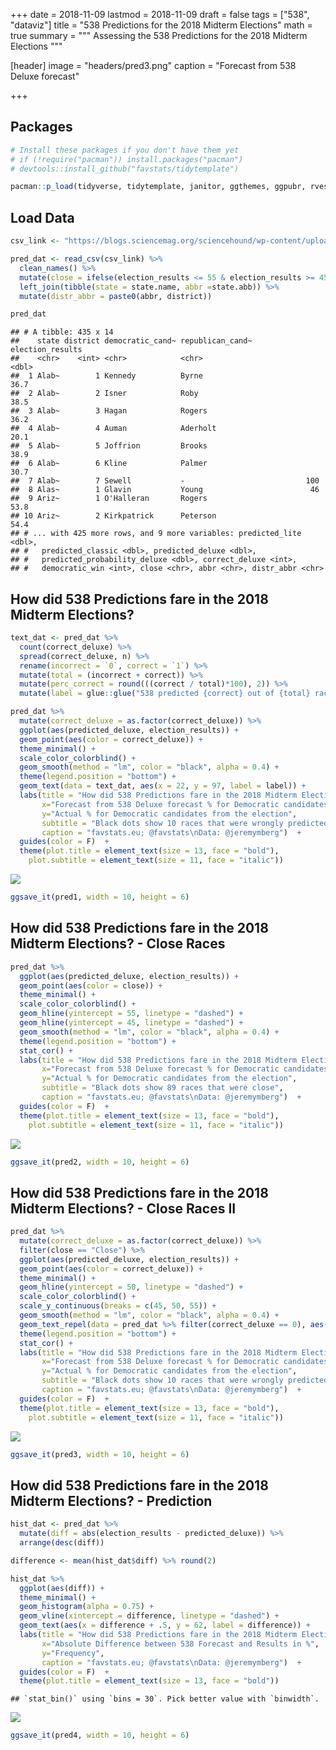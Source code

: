 +++
date = 2018-11-09
lastmod = 2018-11-09
draft = false
tags = ["538", "dataviz"]
title = "538 Predictions for the 2018 Midterm Elections"
math = true
summary = """
Assessing the 538 Predictions for the 2018 Midterm Elections
"""

[header]
image = "headers/pred3.png"
caption = "Forecast from 538 Deluxe forecast"



+++




## Packages

``` r
# Install these packages if you don't have them yet
# if (!require("pacman")) install.packages("pacman")
# devtools::install_github("favstats/tidytemplate")

pacman::p_load(tidyverse, tidytemplate, janitor, ggthemes, ggpubr, rvest, ggrepel)
```

## Load Data

``` r
csv_link <- "https://blogs.sciencemag.org/sciencehound/wp-content/uploads/sites/5/2018/11/Congressional-election-results-and-forecasts.csv"

pred_dat <- read_csv(csv_link) %>% 
  clean_names() %>% 
  mutate(close = ifelse(election_results <= 55 & election_results >= 45, "Close", "Safe")) %>% 
  left_join(tibble(state = state.name, abbr =state.abb)) %>% 
  mutate(distr_abbr = paste0(abbr, district))
```


``` r
pred_dat
```

    ## # A tibble: 435 x 14
    ##    state district democratic_cand~ republican_cand~ election_results
    ##    <chr>    <int> <chr>            <chr>                       <dbl>
    ##  1 Alab~        1 Kennedy          Byrne                        36.7
    ##  2 Alab~        2 Isner            Roby                         38.5
    ##  3 Alab~        3 Hagan            Rogers                       36.2
    ##  4 Alab~        4 Auman            Aderholt                     20.1
    ##  5 Alab~        5 Joffrion         Brooks                       38.9
    ##  6 Alab~        6 Kline            Palmer                       30.7
    ##  7 Alab~        7 Sewell           -                           100  
    ##  8 Alas~        1 Glavin           Young                        46  
    ##  9 Ariz~        1 O'Halleran       Rogers                       53.8
    ## 10 Ariz~        2 Kirkpatrick      Peterson                     54.4
    ## # ... with 425 more rows, and 9 more variables: predicted_lite <dbl>,
    ## #   predicted_classic <dbl>, predicted_deluxe <dbl>,
    ## #   predicted_probability_deluxe <dbl>, correct_deluxe <int>,
    ## #   democratic_win <int>, close <chr>, abbr <chr>, distr_abbr <chr>

## How did 538 Predictions fare in the 2018 Midterm Elections?

``` r
text_dat <- pred_dat %>% 
  count(correct_deluxe) %>%
  spread(correct_deluxe, n) %>% 
  rename(incorrect = `0`, correct = `1`) %>%
  mutate(total = (incorrect + correct)) %>% 
  mutate(perc_correct = round(((correct / total)*100), 2)) %>% 
  mutate(label = glue::glue("538 predicted {correct} out of {total} races correctly ({perc_correct}%)"))

pred_dat %>% 
  mutate(correct_deluxe = as.factor(correct_deluxe)) %>% 
  ggplot(aes(predicted_deluxe, election_results)) +
  geom_point(aes(color = correct_deluxe)) +
  theme_minimal() +
  scale_color_colorblind() +
  geom_smooth(method = "lm", color = "black", alpha = 0.4) +
  theme(legend.position = "bottom") +
  geom_text(data = text_dat, aes(x = 22, y = 97, label = label)) + 
  labs(title = "How did 538 Predictions fare in the 2018 Midterm Elections?",
       x="Forecast from 538 Deluxe forecast % for Democratic candidates", 
       y="Actual % for Democratic candidates from the election",
       subtitle = "Black dots show 10 races that were wrongly predicted",
       caption = "favstats.eu; @favstats\nData: @jeremymberg")  +
  guides(color = F)  +
  theme(plot.title = element_text(size = 13, face = "bold"),
    plot.subtitle = element_text(size = 11, face = "italic"))
```

![](https://github.com/favstats/538_pred_results/blob/master/538_preds_files/figure-gfm/unnamed-chunk-2-1.png?raw=true)<!-- -->

``` r
ggsave_it(pred1, width = 10, height = 6)
```

## How did 538 Predictions fare in the 2018 Midterm Elections? - Close Races

``` r
pred_dat %>% 
  ggplot(aes(predicted_deluxe, election_results)) +
  geom_point(aes(color = close)) +
  theme_minimal() +
  scale_color_colorblind() +
  geom_hline(yintercept = 55, linetype = "dashed") +
  geom_hline(yintercept = 45, linetype = "dashed") +
  geom_smooth(method = "lm", color = "black", alpha = 0.4) +
  theme(legend.position = "bottom") +
  stat_cor() +
  labs(title = "How did 538 Predictions fare in the 2018 Midterm Elections?",
       x="Forecast from 538 Deluxe forecast % for Democratic candidates",
       y="Actual % for Democratic candidates from the election",
       subtitle = "Black dots show 89 races that were close",
       caption = "favstats.eu; @favstats\nData: @jeremymberg")  +
  guides(color = F)  +
  theme(plot.title = element_text(size = 13, face = "bold"),
    plot.subtitle = element_text(size = 11, face = "italic"))
```

![](https://github.com/favstats/538_pred_results/blob/master/538_preds_files/figure-gfm/unnamed-chunk-3-1.png?raw=true)<!-- -->

``` r
ggsave_it(pred2, width = 10, height = 6)
```

## How did 538 Predictions fare in the 2018 Midterm Elections? - Close Races II

``` r
pred_dat %>% 
  mutate(correct_deluxe = as.factor(correct_deluxe)) %>% 
  filter(close == "Close") %>% 
  ggplot(aes(predicted_deluxe, election_results)) +
  geom_point(aes(color = correct_deluxe)) +
  theme_minimal() +
  geom_hline(yintercept = 50, linetype = "dashed") +
  scale_color_colorblind() +
  scale_y_continuous(breaks = c(45, 50, 55)) +
  geom_smooth(method = "lm", color = "black", alpha = 0.4) +
  geom_text_repel(data = pred_dat %>% filter(correct_deluxe == 0), aes(label = distr_abbr)) +
  theme(legend.position = "bottom") +
  stat_cor() +
  labs(title = "How did 538 Predictions fare in the 2018 Midterm Elections?",
       x="Forecast from 538 Deluxe forecast % for Democratic candidates", 
       y="Actual % for Democratic candidates from the election",
       subtitle = "Black dots show 10 races that were wrongly predicted",
       caption = "favstats.eu; @favstats\nData: @jeremymberg")  +
  guides(color = F)  +
  theme(plot.title = element_text(size = 13, face = "bold"),
    plot.subtitle = element_text(size = 11, face = "italic"))
```

![](https://github.com/favstats/538_pred_results/blob/master/538_preds_files/figure-gfm/analysis-1.png?raw=true)<!-- -->

``` r
ggsave_it(pred3, width = 10, height = 6)
```

## How did 538 Predictions fare in the 2018 Midterm Elections? - Prediction

``` r
hist_dat <- pred_dat %>% 
  mutate(diff = abs(election_results - predicted_deluxe)) %>% 
  arrange(desc(diff)) 

difference <- mean(hist_dat$diff) %>% round(2)

hist_dat %>% 
  ggplot(aes(diff)) +
  theme_minimal() +
  geom_histogram(alpha = 0.75) +
  geom_vline(xintercept = difference, linetype = "dashed") +
  geom_text(aes(x = difference + .5, y = 62, label = difference)) +
  labs(title = "How did 538 Predictions fare in the 2018 Midterm Elections?",
       x="Absolute Difference between 538 Forecast and Results in %", 
       y="Frequency",
       caption = "favstats.eu; @favstats\nData: @jeremymberg")  +
  guides(color = F)  +
  theme(plot.title = element_text(size = 13, face = "bold"))
```

    ## `stat_bin()` using `bins = 30`. Pick better value with `binwidth`.

![](https://github.com/favstats/538_pred_results/blob/master/538_preds_files/figure-gfm/unnamed-chunk-4-1.png?raw=true)<!-- -->

``` r
ggsave_it(pred4, width = 10, height = 6)
```